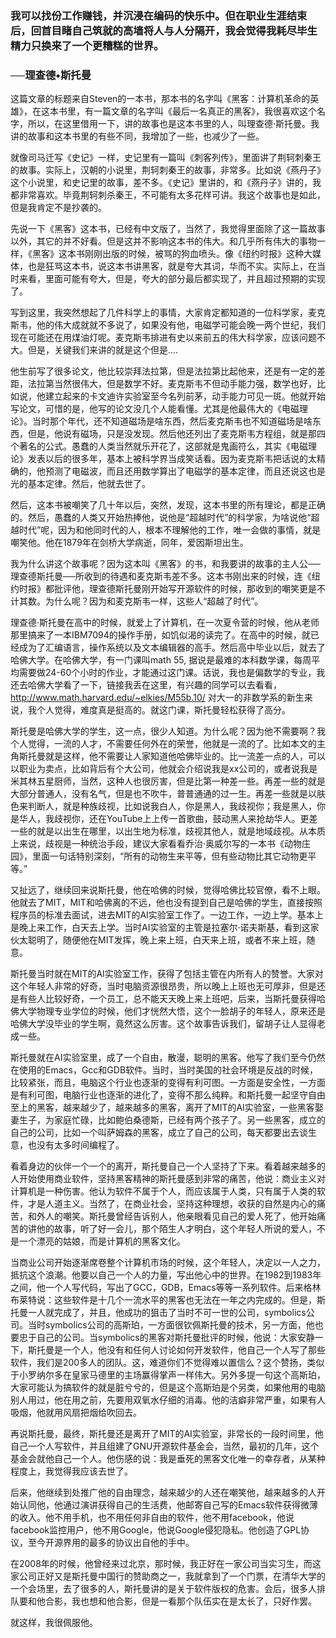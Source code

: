 ### 我可以找份工作赚钱，并沉浸在编码的快乐中。但在职业生涯结束后，回首目睹自己筑就的高墙将人与人分隔开，我会觉得我耗尽毕生精力只换来了一个更糟糕的世界。
### ──理查德•斯托曼

这篇文章的标题来自Steven的一本书，那本书的名字叫《黑客：计算机革命的英雄》，在这本书里，有一篇文章的名字叫《最后一名真正的黑客》，我很喜欢这个名字，所以，在这里借用一下，讲的故事也是这本书里的人，叫理查德·斯托曼。我讲的故事和这本书里的有些不同，我增加了一些，也减少了一些。

就像司马迁写《史记》一样，史记里有一篇叫《刺客列传》，里面讲了荆轲刺秦王的故事。实际上，汉朝的小说里，荆轲刺秦王的故事，非常多。比如说《燕丹子》这个小说里，和史记里的故事，差不多。《史记》里讲的，和《燕丹子》讲的，我都非常喜欢。毕竟荆轲刺杀秦王，不可能有太多花样可讲。我这个故事也是如此，但是我肯定不是抄袭的。

先说一下《黑客》这本书，已经有中文版了，当然了，我觉得里面除了这一篇故事以外，其它的并不好看。但是这并不影响这本书的伟大。和几乎所有伟大的事物一样，《黑客》这本书刚刚出版的时候，被骂的狗血喷头。像《纽约时报》这种大媒体，也是狂骂这本书，说这本书讲黑客，就是夸大其词，华而不实。实际上，在当时来看，里面可能有夸大，但是，夸大的部分最后都实现了，并且超过预期的实现了。

写到这里，我突然想起了几件科学上的事情，大家肯定都知道的一位科学家，麦克斯韦，他的伟大成就就不多说了，如果没有他，电磁学可能会晚一两个世纪，我们现在可能还在用煤油灯呢。麦克斯韦排进有史以来前五的伟大科学家，应该问题不大。但是，关键我们来讲的就是这个但是....

他生前写了很多论文，他比较崇拜法拉第，但是法拉第比起他来，还是有一定的差距，法拉第当然很伟大，但是数学不好。麦克斯韦不但动手能力强，数学也好，比如说，他建立起来的卡文迪许实验室至今名列前茅，动手能力可见一斑。他就开始写论文，可惜的是，他写的论文没几个人能看懂。尤其是他最伟大的《电磁理论》。当时那个年代，还不知道磁场是啥东西，然后麦克斯韦也不知道磁场是啥东西，但是，他说有磁场，只是没发现。然后他还列出了麦克斯韦方程组，就是那四个著名的公式。愚蠢的人类当然就乐开花了，这部就是鬼画符么，其实《电磁理论》发表以后的很多年，基本上被科学界当成笑话看。因为麦克斯韦把话说的太精确的，他预测了电磁波，而且还用数学算出了电磁学的基本定律，而且还说这也是光的基本定律。然后，他就去世了。

然后，这本书被嘲笑了几十年以后，突然，发现，这本书里的所有理论，都是正确的。然后，愚蠢的人类又开始热捧他，说他是“超越时代”的科学家，为啥说他“超越时代”呢，因为和他同时代的人，根本不理解他的工作，唯一会做的事情，就是嘲笑他。他在1879年在剑桥大学病逝，同年，爱因斯坦出生。

我为什么讲这个故事呢？因为这本叫《黑客》的书，和我要讲的故事的主人公──理查德斯托曼──所收到的待遇和麦克斯韦差不多。这本书刚出来的时候，连《纽约时报》都批评他，理查德斯托曼刚开始写开源软件的时候，那收到的嘲笑更是不计其数。为什么呢？因为和麦克斯韦一样，这些人“超越了时代”。

理查德·斯托曼在高中的时候，就爱上了计算机，在一次夏令营的时候，他从老师那里搞来了一本IBM7094的操作手册，如饥似渴的读完了。在高中的时候，就已经成为了汇编语言，操作系统以及文本编辑器的高手。然后高中毕业以后，就去了哈佛大学。在哈佛大学，有一门课叫math 55, 据说是最难的本科数学课，每周平均需要做24-60个小时的作业，才能通过这门课。话说，我也是偏数学的专业，我还去哈佛大学看了一下，链接我丢在这里，有兴趣的同学可以去看看，http://www.math.harvard.edu/~elkies/M55b.10/ 对大一的非数学系的新生来说，我个人觉得，难度真是挺高的。就这门课，斯托曼轻松获得了高分。

斯托曼是哈佛大学的学生，这一点，很少人知道。为什么呢？因为他不需要啊？我个人觉得，一流的人才，不需要任何外在的荣誉，他就是一流的了。比如本文的主角斯托曼就是这样，他不需要让人家知道他哈佛毕业的。比一流差一点的人，可以以职业为卖点，比如背后有个大公司，他就会介绍说我是xx公司的，或者说我是米其林五星厨师，当然，这种人也很厉害，但是比第一种差一些。再差一些的就是大部分普通人，没有名气，但是也不吹牛，普普通通的过一生。再差一些就是以肤色来判断人，就是种族歧视，比如说我白人，你是黑人，我歧视你；我是黑人，你是华人，我歧视你，还在YouTube上上传一首歌曲，鼓动黑人来抢劫华人。更差一些的就是以出生在哪里，以出生地为标准，歧视其他人，就是地域歧视。从本质上来说，歧视是一种统治手段，建议大家看看乔治·奥威尔写的一本书《动物庄园》，里面一句话特别深刻，“所有的动物生来平等，但有些动物比其它动物更平等。”

又扯远了，继续回来说斯托曼，他在哈佛的时候，觉得哈佛比较官僚，看不上眼。他就去了MIT，MIT和哈佛离的不远，他也没有提到自己是哈佛的学生，直接按照程序员的标准去面试，进去MIT的AI实验室工作了。一边工作，一边上学。基本上是晚上来工作，白天去上学。当时AI实验室的主管是拉塞尔·诺夫斯基，看到这家伙太聪明了，随便他在MIT发挥，晚上来上班，白天来上班，或者不来上班，随意。

斯托曼当时就在MIT的AI实验室工作，获得了包括主管在内所有人的赞誉。大家对这个年轻人非常的好奇，当时电脑资源很昂贵，所以晚上上班也无可厚非，但是还是有些人比较好奇，一个员工，总不能天天晚上来上班吧，后来，当斯托曼获得哈佛大学物理专业学位的时候，他们才恍然大悟，这个一脸胡子的年轻人，原来还是哈佛大学没毕业的学生啊，竟然这么厉害。这个故事告诉我们，留胡子让人显得老成一些。

斯托曼就在AI实验室里，成了一个自由，散漫，聪明的黑客。他写了我们至今仍然在使用的Emacs，Gcc和GDB软件。当时，当时美国的社会环境是反战的时候，比较紧张，而且，电脑这个行业也逐渐的变得有利可图。一方面是安全性，一方面是有利可图，电脑行业也逐渐的进化了，变得不那么纯粹。和斯托曼一起坚守自由至上的黑客，越来越少了，越来越多的黑客，离开了MIT的AI实验室，一些黑客娶妻生子，为家庭忙碌，比如鲍伯桑德斯，已经有两个孩子了。另一些黑客，成立的自己的公司，比如一个叫萨姆森的黑客，成立了自己的公司，每天都要出去谈生意，也没有太多时间编程了。

看着身边的伙伴一个一个的离开，斯托曼自己一个人坚持了下来。看着越来越多的人开始使用商业软件，坚持黑客精神的斯托曼感到非常的痛苦，他说：商业主义对计算机是一种伤害。他认为软件不属于个人，而应该属于人类，只有属于人类的软件，才是人道主义。当然了，在商业社会，坚持这种理想，收获的自然是内心的痛苦，和外人的嘲笑。斯托曼曾经告诉别人，他亲眼看见自己的爱人死了，他开始痛苦的讲他的故事，听了好一会儿，那个陌生人才明白，这个年轻人所说的爱人，不是一个漂亮的姑娘，而是计算机的黑客文化。

当商业公司开始逐渐席卷整个计算机市场的时候，这个年轻人，决定以一人之力，抵抗这个浪潮。他要以自己一个人的力量，写出他心中的世界。在1982到1983年之间，他一个人写代码，写出了GCC，GDB，Emacs等等一系列软件。后来格林布莱特说：这些软件是十几个一流水平的黑客也无法在一年之内完成的。但是，斯托曼一人就完成了，并且，他成功的狙击了当时不可一世的公司，symbolics公司。当时symbolics公司的高斯珀，一方面很钦佩斯托曼的技术，另一方面，他也要忠于自己的公司。当symbolics的黑客对斯托曼批评的时候，他说：大家安静一下，斯托曼是一个人，他没有和任何人讨论如何开发软件，他自己一个人写了那些软件，我们是200多人的团队。这，难道你们不觉得难以置信么？这个赞扬，类似于小罗纳尔多在皇家马德里的主场赢得掌声一样伟大。另外多提一句这个高斯珀，大家可能认为搞软件的就是脏兮兮的，但是这个高斯珀是个另类，如果他用的电脑别人用过，他在用之前，先要用双氧水仔细的消毒。他的洁癖非常严重，如果有人吸烟，他就用风扇把烟给吹回去。

再说斯托曼，最终，斯托曼还是离开了MIT的AI实验室，非常长的一段时间里，他自己一个人写软件，并且组建了GNU开源软件基金会，当然，最初的几年，这个基金会就他自己一个人。他伤感的说：我是垂死的黑客文化唯一的幸存者，从某种程度上，我觉得我应该去世了。

后来，他继续到处推广他的自由理念，越来越少的人还在嘲笑他，越来越多的人开始认同他，他通过演讲获得自己的生活费，他邮寄自己写的Emacs软件获得微薄的收入。他不用手机，也不用任何非自由的软件，他不用facebook，他说facebook监控用户，他不用Google，他说Google侵犯隐私。他创造了GPL协议，至今开源界用的最多的协议出自他的手中。

在2008年的时候，他曾经来过北京，那时候，我正好在一家公司当实习生，而这家公司正好又是斯托曼中国行的赞助商之一，我就拿到了一个门票，在清华大学的一个会场里，去了很多的人，斯托曼讲的是关于软件版权的危害。会后，很多人排队要和他合影，我也想和他合影，但是一看那个队伍实在是太长了，只好作罢。

就这样，我很佩服他。
